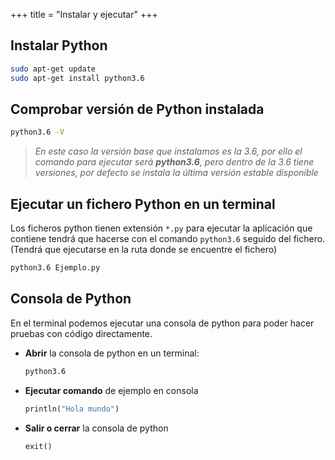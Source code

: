+++
title = "Instalar y ejecutar"
+++

## Instalar Python

```bash
sudo apt-get update
sudo apt-get install python3.6
```

## Comprobar versión de Python instalada 

```bash
python3.6 -V
```

>*En este caso la versión base que instalamos es la 3.6, por ello el comando para ejecutar será **python3.6**, pero dentro de la 3.6 tiene versiones, por defecto se instala la última versión estable disponible*

## Ejecutar un fichero Python en un terminal

Los ficheros python tienen extensión `*.py` para ejecutar la aplicación que contiene tendrá que hacerse con el comando `python3.6` seguido del fichero. (Tendrá que ejecutarse en la ruta donde se encuentre el fichero)

```bash
python3.6 Ejemplo.py
```

## Consola de Python

En el terminal podemos ejecutar una consola de python para poder hacer pruebas con código directamente.

- **Abrir** la consola de python en un terminal:

  ```bash
  python3.6
  ```

- **Ejecutar comando** de ejemplo en consola

  ```python
  println("Hola mundo")
  ```

- **Salir o cerrar** la consola de python

  ```python
  exit()
  ```